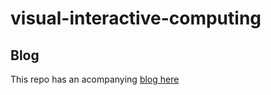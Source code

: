 # visual-interactive-computing
## Blog
This repo has an acompanying [blog here](https://estebandalelr.gitbooks.io/interactive-visual-computing/content/)

